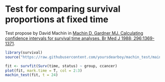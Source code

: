 # Test for comparing survival proportions at fixed time

Test propose by David Machin in [Machin D, Gardner MJ. Calculating confidence intervals for survival time analyses. Br Med J 1988; 296:1369-1371](https://www.bmj.com/content/296/6633/1369).

```r
library(survival)
source("https://raw.githubusercontent.com/yoursdearboy/machin_test/main/machin_test.R")

fit <- survfit(Surv(time, status) ~ group, ccancer)
plot(fit, mark.time = T, col = 2:3)
machin_test(fit, t = 24)
```
